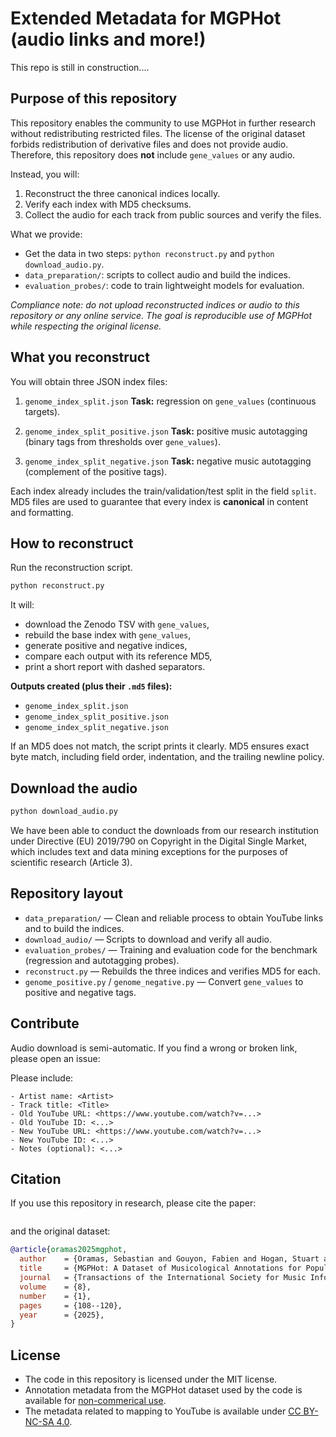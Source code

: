 # Extended Metadata for MGPHot (audio links and more!)

This repo is still in construction....

## Purpose of this repository

This repository enables the community to use MGPHot in further research without redistributing restricted files.
The license of the original dataset forbids redistribution of derivative files and does not provide audio.
Therefore, this repository does **not** include `gene_values` or any audio.

Instead, you will:

1. Reconstruct the three canonical indices locally.
2. Verify each index with MD5 checksums.
3. Collect the audio for each track from public sources and verify the files.

What we provide:

* Get the data in two steps: `python reconstruct.py` and `python download_audio.py`.
* `data_preparation/`: scripts to collect audio and build the indices.
* `evaluation_probes/`: code to train lightweight models for evaluation.

_Compliance note: do not upload reconstructed indices or audio to this repository or any online service. The goal is reproducible use of MGPHot while respecting the original license._


## What you reconstruct
You will obtain three JSON index files:

1. `genome_index_split.json`
   **Task:** regression on `gene_values` (continuous targets).

2. `genome_index_split_positive.json`
   **Task:** positive music autotagging (binary tags from thresholds over `gene_values`).

3. `genome_index_split_negative.json`
   **Task:** negative music autotagging (complement of the positive tags).

Each index already includes the train/validation/test split in the field `split`.
MD5 files are used to guarantee that every index is **canonical** in content and formatting.

## How to reconstruct
Run the reconstruction script. 

```bash
python reconstruct.py
```

It will:
- download the Zenodo TSV with `gene_values`,
- rebuild the base index with `gene_values`,
- generate positive and negative indices,
- compare each output with its reference MD5,
- print a short report with dashed separators.



**Outputs created (plus their `.md5` files):**
- `genome_index_split.json`
- `genome_index_split_positive.json`
- `genome_index_split_negative.json`

If an MD5 does not match, the script prints it clearly.
MD5 ensures exact byte match, including field order, indentation, and the trailing newline policy.

## Download the audio


```bash
python download_audio.py
```

We have been able to conduct the downloads from our research institution under Directive (EU) 2019/790 on Copyright in the Digital Single Market, which includes text and data mining exceptions for the purposes of scientific research (Article 3).

## Repository layout
- `data_preparation/` — Clean and reliable process to obtain YouTube links and to build the indices.
- `download_audio/` — Scripts to download and verify all audio.
- `evaluation_probes/` — Training and evaluation code for the benchmark (regression and autotagging probes).
- `reconstruct.py` — Rebuilds the three indices and verifies MD5 for each.
- `genome_positive.py` / `genome_negative.py` — Convert `gene_values` to positive and negative tags.

## Contribute

Audio download is semi-automatic. If you find a wrong or broken link, please open an issue:

Please include:
```
- Artist name: <Artist>
- Track title: <Title>
- Old YouTube URL: <https://www.youtube.com/watch?v=...>
- Old YouTube ID: <...>
- New YouTube URL: <https://www.youtube.com/watch?v=...>
- New YouTube ID: <...>
- Notes (optional): <...>
```

## Citation

If you use this repository in research, please cite the paper:

```bibtex

```

and the original dataset:

```bibtex
@article{oramas2025mgphot,
  author    = {Oramas, Sebastian and Gouyon, Fabien and Hogan, Stuart and Landau, Chris and Ehmann, Anahid},
  title     = {MGPHot: A Dataset of Musicological Annotations for Popular Music (1958--2022)},
  journal   = {Transactions of the International Society for Music Information Retrieval},
  volume    = {8},
  number    = {1},
  pages     = {108--120},
  year      = {2025},
}
```

## License

- The code in this repository is licensed under the MIT license.
- Annotation metadata from the MGPHot dataset used by the code is available for [non-commerical use](https://zenodo.org/records/15372063).
- The metadata related to mapping to YouTube is available under [CC BY-NC-SA 4.0](https://creativecommons.org/licenses/by-nc-sa/4.0/).
